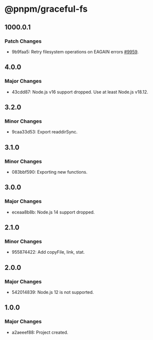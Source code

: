 # @pnpm/graceful-fs

## 1000.0.1

### Patch Changes

- 9b9faa5: Retry filesystem operations on EAGAIN errors [#9959](https://github.com/pnpm/pnpm/pull/9959).

## 4.0.0

### Major Changes

- 43cdd87: Node.js v16 support dropped. Use at least Node.js v18.12.

## 3.2.0

### Minor Changes

- 9caa33d53: Export readdirSync.

## 3.1.0

### Minor Changes

- 083bbf590: Exporting new functions.

## 3.0.0

### Major Changes

- eceaa8b8b: Node.js 14 support dropped.

## 2.1.0

### Minor Changes

- 955874422: Add copyFile, link, stat.

## 2.0.0

### Major Changes

- 542014839: Node.js 12 is not supported.

## 1.0.0

### Major Changes

- a2aeeef88: Project created.
